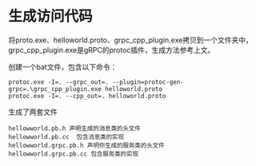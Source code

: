 # 生成访问代码

将proto.exe、helloworld.proto、grpc_cpp_plugin.exe拷贝到一个文件夹中，grpc_cpp_plugin.exe是gRPC的protoc插件，生成方法参考上文。

创建一个bat文件，包含以下命令：

```
protoc.exe -I=. --grpc_out=. --plugin=protoc-gen-grpc=.\grpc_cpp_plugin.exe helloworld.proto
protoc.exe -I=. --cpp_out=. helloworld.proto
```

生成了两套文件

```
hellowworld.pb.h 声明生成的消息类的头文件
hellowworld.pb.cc  包含消息类的实现
hellowworld.grpc.pb.h 声明你生成的服务类的头文件
hellowworld.grpc.pb.cc 包含服务类的实现
```